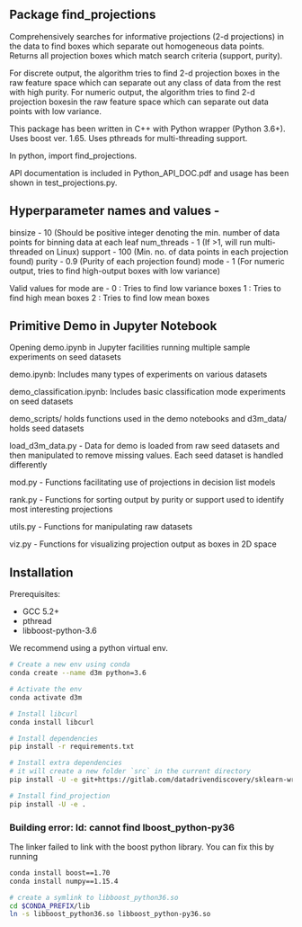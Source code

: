 Package find_projections
-----------------------------
Comprehensively searches for informative projections (2-d projections) in the data to find boxes which separate out homogeneous data points. 
Returns all projection boxes which match search criteria (support, purity).

For discrete output, the algorithm tries to find 2-d projection boxes in the raw feature space which can separate out any class of data from the rest with high purity.
For numeric output, the algorithm tries to find 2-d projection boxesin the raw feature space  which can separate out data points  with low variance.

This package has been written in C++ with Python wrapper (Python 3.6+).
Uses boost ver. 1.65.
Uses pthreads for multi-threading support.

In python,
import find_projections.

API documentation is included in Python_API_DOC.pdf and usage has been shown in test_projections.py.

Hyperparameter names and values -
-----------------------------
binsize - 10 (Should be positive integer denoting the min. number of data points for binning data at each leaf
num_threads - 1 (If >1, will run multi-threaded on Linux)
support - 100 (Min. no. of data points in each projection found)
purity - 0.9 (Purity of each projection found)
mode - 1 (For numeric output, tries to find high-output boxes with low variance)

Valid values for mode are -
0 : Tries to find low variance boxes
1 : Tries to find high mean boxes
2 : Tries to find low mean boxes

Primitive Demo in Jupyter Notebook
-----------------------------
Opening demo.ipynb in Jupyter facilities running multiple sample experiments on seed datasets

demo.ipynb: Includes many types of experiments on various datasets

demo_classification.ipynb: Includes basic classification mode experiments on seed datasets

demo_scripts/ holds functions used in the demo notebooks and d3m_data/ holds seed datasets

load_d3m_data.py - Data for demo is loaded from raw seed datasets and then manipulated to remove missing values.  Each seed dataset is handled differently

mod.py - Functions facilitating use of projections in decision list models

rank.py - Functions for sorting output by purity or support used to identify most interesting projections

utils.py - Functions for manipulating raw datasets

viz.py - Functions for visualizing projection output as boxes in 2D space

Installation
-----------------------------
Prerequisites:
* GCC 5.2+
* pthread
* libboost-python-3.6 

We recommend using a python virtual env.
```bash
# Create a new env using conda
conda create --name d3m python=3.6

# Activate the env
conda activate d3m

# Install libcurl
conda install libcurl

# Install dependencies
pip install -r requirements.txt

# Install extra dependencies
# it will create a new folder `src` in the current directory
pip install -U -e git+https://gitlab.com/datadrivendiscovery/sklearn-wrap.git@dist#egg=sklearn_wrap

# Install find_projection
pip install -U -e .
```

### Building error: ld: cannot find lboost_python-py36
The linker failed to link with the boost python library. You can fix this by running
```bash
conda install boost==1.70
conda install numpy==1.15.4

# create a symlink to libboost_python36.so
cd $CONDA_PREFIX/lib
ln -s libboost_python36.so libboost_python-py36.so 
```
